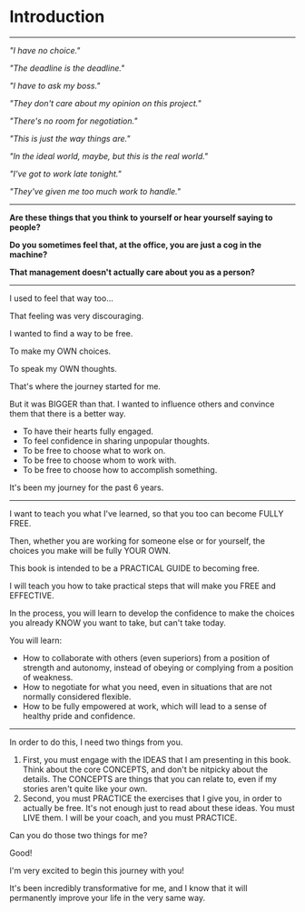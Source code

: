 # Introduction

----

*"I have no choice."*

*"The deadline is the deadline."*

*"I have to ask my boss."*

*"They don't care about my opinion on this project."*

*"There's no room for negotiation."*

*"This is just the way things are."*

*"In the ideal world, maybe, but this is the real world."*

*"I've got to work late tonight."*

*"They've given me too much work to handle."*

----

**Are these things that you think to yourself or hear yourself saying to people?**

**Do you sometimes feel that, at the office, you are just a cog in the machine?**

**That management doesn't actually care about you as a person?**

----

I used to feel that way too...

That feeling was very discouraging. 

I wanted to find a way to be free. 

To make my OWN choices. 

To speak my OWN thoughts.

That's where the journey started for me.

But it was BIGGER than that. I wanted to influence others and convince them that there is a better way.

* To have their hearts fully engaged.
* To feel confidence in sharing unpopular thoughts.
* To be free to choose what to work on.
* To be free to choose whom to work with.
* To be free to choose how to accomplish something.

It's been my journey for the past 6 years. 

----

I want to teach you what I've learned, so that you too can become FULLY FREE.

Then, whether you are working for someone else or for yourself, the choices you make will be fully YOUR OWN.

This book is intended to be a PRACTICAL GUIDE to becoming free. 

I will teach you how to take practical steps that will make you FREE and EFFECTIVE. 

In the process, you will learn to develop the confidence to make the choices you already KNOW you want to take, but can't take today.

You will learn:
* How to collaborate with others (even superiors) from a position of strength and autonomy, instead of obeying or complying from a position of weakness.
* How to negotiate for what you need, even in situations that are not normally considered flexible.
* How to be fully empowered at work, which will lead to a sense of healthy pride and confidence.

----

In order to do this, I need two things from you. 
1. First, you must engage with the IDEAS that I am presenting in this book. Think about the core CONCEPTS, and don't be nitpicky about the details. The CONCEPTS are things that you can relate to, even if my stories aren't quite like your own.
2. Second, you must PRACTICE the exercises that I give you, in order to actually be free. It's not enough just to read about these ideas. You must LIVE them. I will be your coach, and you must PRACTICE.

Can you do those two things for me?

Good! 

I'm very excited to begin this journey with you! 

It's been incredibly transformative for me, and I know that it will permanently improve your life in the very same way.
